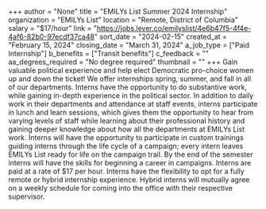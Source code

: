 +++
author = "None"
title = "EMILYs List Summer 2024 Internship"
organization = "EMILYs List"
location = "Remote, District of Columbia"
salary = "$17/hour"
link = "https://jobs.lever.co/emilyslist/4e6b47f5-4f4e-4af6-82b0-97ecdf37ca48"
sort_date = "2024-02-15"
created_at = "February 15, 2024"
closing_date = "March 31, 2024"
a_job_type = ["Paid Internship"]
b_benefits = ["Transit benefits"]
c_feedback = ""
aa_degrees_required = "No degree required"
thumbnail = ""
+++
Gain valuable political experience and help elect Democratic pro-choice women up and down the ticket! We offer internships spring, summer, and fall in all of our departments. Interns have the opportunity to do substantive work, while gaining in-depth experience in the political sector. In addition to daily work in their departments and attendance at staff events, interns participate in lunch and learn sessions, which gives them the opportunity to hear from varying levels of staff while learning about their professional history and gaining deeper knowledge about how all the departments at EMILYs List work. Interns will have the opportunity to participate in custom trainings guiding interns through the life cycle of a campaign; every intern leaves EMILYs List ready for life on the campaign trail. By the end of the semester interns will have the skills for beginning a career in campaigns. Interns are paid at a rate of $17 per hour. Interns have the flexibility to opt for a fully remote or hybrid internship experience. Hybrid interns will mutually agree on a weekly schedule for coming into the office with their respective supervisor.